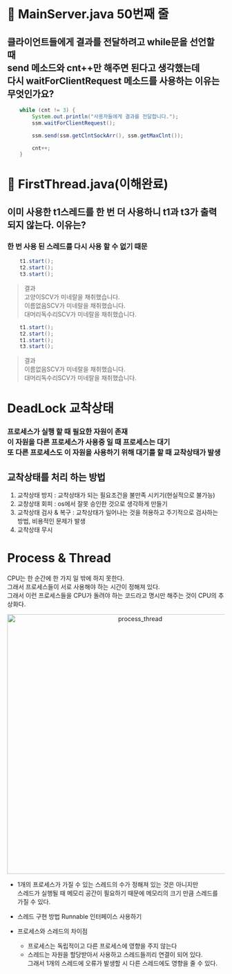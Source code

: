 # 🤔 MainServer.java 50번째 줄

## 클라이언트들에게 결과를 전달하려고 while문을 선언할 때 <br> send 메소드와 cnt++만 해주면 된다고 생각했는데 <br> 다시 waitForClientRequest 메소드를 사용하는 이유는 무엇인가요?

```java
    while (cnt != 3) {
        System.out.println("사용자들에게 결과를 전달합니다.");
        ssm.waitForClientRequest();

        ssm.send(ssm.getClntSockArr(), ssm.getMaxClnt());

        cnt++;
    }
```

# 🤔 FirstThread.java(이해완료)

## 이미 사용한 t1스레드를 한 번 더 사용하니 t1과 t3가 출력되지 않는다. 이유는?

### 한 번 사용 된 스레드를 다시 사용 할 수 없기 때문

```java
    t1.start();
    t2.start();
    t3.start();
```

> 결과 <br>
> 고양이SCV가 미네랄을 채취했습니다. <br>
> 이름없음SCV가 미네랄을 채취했습니다.<br>
> 대머리독수리SCV가 미네랄을 채취했습니다.

```java
    t1.start();
    t2.start();
    t1.start();
    t3.start();
```

> 결과 <br>
> 이름없음SCV가 미네랄을 채취했습니다.<br>
> 대머리독수리SCV가 미네랄을 채취했습니다.

# DeadLock 교착상태

### 프로세스가 실행 할 때 필요한 자원이 존재 <br> 이 자원을 다른 프로세스가 사용중 일 때 프로세스는 대기 <br> 또 다른 프로세스도 이 자원을 사용하기 위해 대기를 할 때 교착상태가 발생

## 교착상태를 처리 하는 방법

1. 교착상태 방지 : 교착상태가 되는 필요조건을 불만족 시키기(현실적으로 불가능)
2. 교창상태 회피 : os에서 잘못 승인한 것으로 생각하게 만들기
3. 교착상태 검사 & 복구 : 교착상태가 일어나는 것을 허용하고 주기적으로 검사하는 방법, 비용적인 문제가 발생
4. 교착상태 무시

# Process & Thread

CPU는 한 순간에 한 가지 일 밖에 하지 못한다. <br>
그래서 프로세스들이 서로 사용해야 하는 시간이 정해져 있다. <br>
그래서 이런 프로세스들을 CPU가 돌려야 하는 코드라고 명시만 해주는 것이 CPU의 추상화다.

<p align ="center"><img width="600" src="https://images.velog.io/images/s_keyyy/post/51645137-5751-48a8-9170-787028e9557b/File.jpg" alt="process_thread"></p>

-   1개의 프로세스가 가질 수 있는 스레드의 수가 정해져 있는 것은 아니지만 <br> 스레드가 실행될 때 메모리 공간이 필요하기 때문에 메모리의 크기 만큼 스레드를 가질 수 있다.
-   스레드 구현 방법 Runnable 인터페이스 사용하기
-   프로세스와 스레드의 차이점

    -   프로세스는 독립적이고 다른 프로세스에 영향을 주지 않는다
    -   스레드는 자원을 할당받아서 사용하고 스레드들끼리 연결이 되어 있다. <br> 그래서 1개의 스레드에 오류가 발생할 시 다른 스레드에도 영향을 줄 수 있다.
